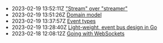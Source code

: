 * 2023-02-19 13:52:11Z ["Stream" over "streamer"](../6)
* 2023-02-19 13:51:26Z [Domain model](../5)
* 2023-02-19 13:37:57Z [Event types](../4)
* 2023-02-19 13:28:40Z [Light-weight, event bus design in Go](../3)
* 2023-02-18 12:08:12Z [Going with WebSockets](../2)

